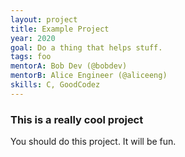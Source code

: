 ```yaml
---
layout: project
title: Example Project
year: 2020
goal: Do a thing that helps stuff.
tags: foo
mentorA: Bob Dev (@bobdev)
mentorB: Alice Engineer (@aliceeng)
skills: C, GoodCodez
---
```


### This is a really cool project
You should do this project. It will be fun.
